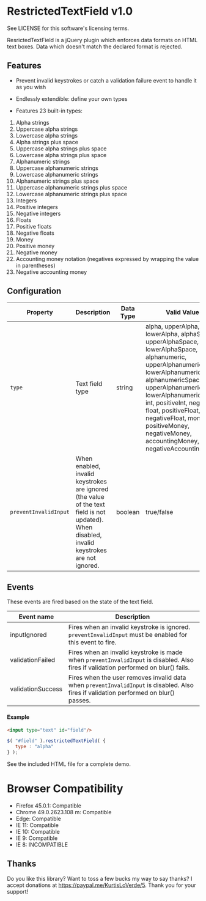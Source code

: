 RestrictedTextField v1.0
========================

See LICENSE for this software's licensing terms.

ResrictedTextField is a jQuery plugin which enforces data formats on HTML text boxes.  Data which doesn't match the declared format is rejected.


## Features

* Prevent invalid keystrokes or catch a validation failure event to handle it as you wish

* Endlessly extendible:  define your own types
* Features 23 built-in types:

1.  Alpha strings
2.  Uppercase alpha strings
3.  Lowercase alpha strings
4.  Alpha strings plus space
5.  Uppercase alpha strings plus space
6.  Lowercase alpha strings plus space
7.  Alphanumeric strings
8.  Uppercase alphanumeric strings
9.  Lowercase alphanumeric strings
10.  Alphanumeric strings plus space
11.  Uppercase alphanumeric strings plus space
12.  Lowercase alphanumeric strings plus space
13.  Integers
14.  Positive integers
15.  Negative integers
16.  Floats
17.  Positive floats
18.  Negative floats
19.  Money
20.  Positive money
21.  Negative money
22.  Accounting money notation (negatives expressed by wrapping the value in parentheses)
23.  Negative accounting money


## Configuration

| Property | Description   | Data Type | Valid Values         | Default Value |
| -------- | --------------|---------- |----------------------|---------------|
| `type`   | Text field type | string | alpha, upperAlpha, lowerAlpha, alphaSpace, upperAlphaSpace, lowerAlphaSpace, alphanumeric, upperAlphanumeric, lowerAlphanumeric, alphanumericSpace, upperAlphanumericSpace, lowerAlphanumericSpace, int, positiveInt, negativeInt, float, positiveFloat, negativeFloat, money, positiveMoney, negativeMoney, accountingMoney, negativeAccountingMoney| null |
| `preventInvalidInput` | When enabled, invalid keystrokes are ignored (the value of the text field is not updated).  When disabled, invalid keystrokes are not ignored. | boolean | true/false | true |


## Events

These events are fired based on the state of the text field.

| Event name        | Description                                                     |
| ------------------| ----------------------------------------------------------------|
| inputIgnored      | Fires when an invalid keystroke is ignored.  `preventInvalidInput` must be enabled for this event to fire. |
| validationFailed  | Fires when an invalid keystroke is made when `preventInvalidInput` is disabled.  Also fires if validation performed on blur() fails. |
| validationSuccess | Fires when the user removes invalid data when `preventInvalidInput` is disabled.  Also fires if validation performed on blur() passes. |


#### Example


```html
<input type="text" id="field"/>
```
```javascript
$( "#field" ).restrictedTextField( {
   type : "alpha"
} );
```

See the included HTML file for a complete demo.


# Browser Compatibility

* Firefox 45.0.1:  Compatible
* Chrome 49.0.2623.108 m:  Compatible
* Edge:  Compatible
* IE 11:  Compatible
* IE 10:  Compatible
* IE 9:  Compatible
* IE 8:  INCOMPATIBLE


## Thanks

Do you like this library?  Want to toss a few bucks my way to say thanks?  I accept donations at https://paypal.me/KurtisLoVerde/5.  Thank you for your support!
